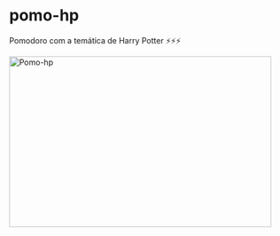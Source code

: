 # pomo-hp
Pomodoro com a temática de Harry Potter ⚡⚡⚡

<img width="473" height="308" alt="Pomo-hp" src="https://github.com/user-attachments/assets/d1cdb611-93b7-4323-8207-61e833e189f5" />
